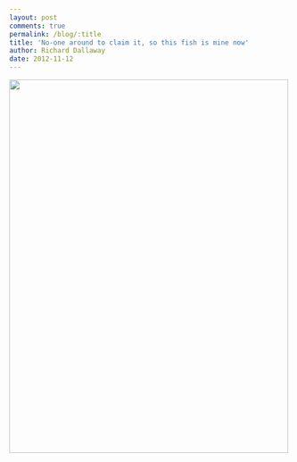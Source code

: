 ```yaml
---
layout: post
comments: true
permalink: /blog/:title
title: 'No-one around to claim it, so this fish is mine now'
author: Richard Dallaway
date: 2012-11-12
---
```


<div>
<a href="//static.skitters.dallaway.com/2012-11-12 16.07.44.jpg">
<img width="500" src="//static.skitters.dallaway.com/2012-11-12 16.07.44.jpg.500.jpg" height="670">
</a>
</div>

    

